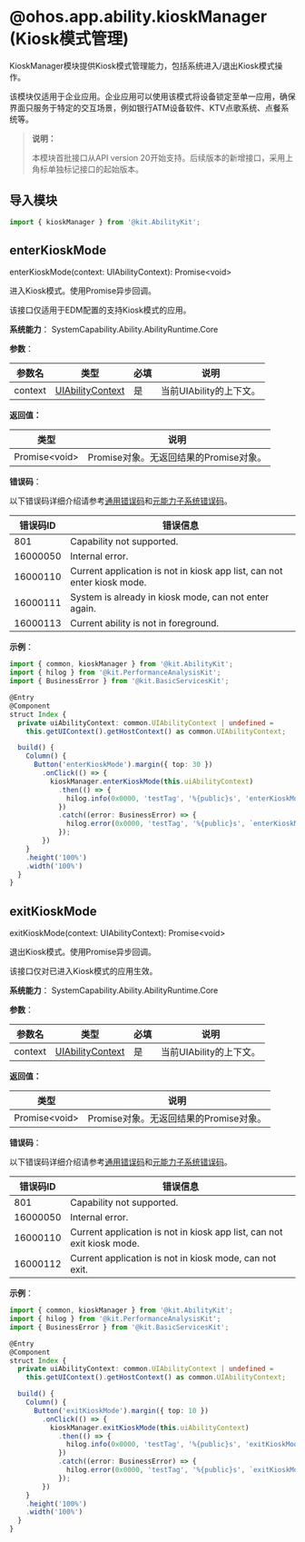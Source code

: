 # @ohos.app.ability.kioskManager (Kiosk模式管理)
<!--Kit: Ability Kit-->
<!--Subsystem: Ability-->
<!--Owner: @zhu-feimo-->
<!--SE: @ccllee1-->
<!--TSE: @lixueqing513-->

KioskManager模块提供Kiosk模式管理能力，包括系统进入/退出Kiosk模式操作。

该模块仅适用于企业应用。企业应用可以使用该模式将设备锁定至单一应用，确保界面只服务于特定的交互场景，例如银行ATM设备软件、KTV点歌系统、点餐系统等。

> **说明：**
>
> 本模块首批接口从API version 20开始支持。后续版本的新增接口，采用上角标单独标记接口的起始版本。

## 导入模块

```ts
import { kioskManager } from '@kit.AbilityKit';
```

## enterKioskMode

enterKioskMode(context: UIAbilityContext): Promise&lt;void&gt;

进入Kiosk模式。使用Promise异步回调。

该接口仅适用于EDM配置的支持Kiosk模式的应用。

**系统能力**： SystemCapability.Ability.AbilityRuntime.Core

**参数**：

| 参数名 | 类型 | 必填 | 说明 |
|--------|------|------|------|
| context | [UIAbilityContext](../apis-ability-kit/js-apis-inner-application-uiAbilityContext.md) | 是 | 当前UIAbility的上下文。 |

**返回值：**

| 类型 | 说明 |
|------|------|
| Promise&lt;void&gt; | Promise对象。无返回结果的Promise对象。 |

**错误码**：

以下错误码详细介绍请参考[通用错误码](../errorcode-universal.md)和[元能力子系统错误码](errorcode-ability.md)。

| 错误码ID | 错误信息 |
|---------|---------|
| 801 | Capability not supported. |
| 16000050 | Internal error. |
| 16000110 | Current application is not in kiosk app list, can not enter kiosk mode. |
| 16000111 | System is already in kiosk mode, can not enter again. |
| 16000113 | Current ability is not in foreground. |

**示例**：

```ts
import { common, kioskManager } from '@kit.AbilityKit';
import { hilog } from '@kit.PerformanceAnalysisKit';
import { BusinessError } from '@kit.BasicServicesKit';

@Entry
@Component
struct Index {
  private uiAbilityContext: common.UIAbilityContext | undefined =
    this.getUIContext().getHostContext() as common.UIAbilityContext;

  build() {
    Column() {
      Button('enterKioskMode').margin({ top: 30 })
        .onClick(() => {
          kioskManager.enterKioskMode(this.uiAbilityContext)
            .then(() => {
              hilog.info(0x0000, 'testTag', '%{public}s', 'enterKioskMode success');
            })
            .catch((error: BusinessError) => {
              hilog.error(0x0000, 'testTag', '%{public}s', `enterKioskMode failed:${JSON.stringify(error)}`);
            });
        })
    }
    .height('100%')
    .width('100%')
  }
}
```

## exitKioskMode

exitKioskMode(context: UIAbilityContext): Promise&lt;void&gt;

退出Kiosk模式。使用Promise异步回调。

该接口仅对已进入Kiosk模式的应用生效。

**系统能力**： SystemCapability.Ability.AbilityRuntime.Core

**参数**：

| 参数名 | 类型 | 必填 | 说明 |
|--------|------|------|------|
| context | [UIAbilityContext](../apis-ability-kit/js-apis-inner-application-uiAbilityContext.md) | 是 | 当前UIAbility的上下文。 |

**返回值：**

| 类型 | 说明 |
|------|------|
| Promise&lt;void&gt; | Promise对象。无返回结果的Promise对象。 |

**错误码**：

以下错误码详细介绍请参考[通用错误码](../errorcode-universal.md)和[元能力子系统错误码](errorcode-ability.md)。

| 错误码ID | 错误信息 |
|---------|---------|
| 801 | Capability not supported. |
| 16000050 | Internal error. |
| 16000110 | Current application is not in kiosk app list, can not exit kiosk mode. |
| 16000112 | Current application is not in kiosk mode, can not exit. |

**示例**：

```ts
import { common, kioskManager } from '@kit.AbilityKit';
import { hilog } from '@kit.PerformanceAnalysisKit';
import { BusinessError } from '@kit.BasicServicesKit';

@Entry
@Component
struct Index {
  private uiAbilityContext: common.UIAbilityContext | undefined =
    this.getUIContext().getHostContext() as common.UIAbilityContext;

  build() {
    Column() {
      Button('exitKioskMode').margin({ top: 10 })
        .onClick(() => {
          kioskManager.exitKioskMode(this.uiAbilityContext)
            .then(() => {
              hilog.info(0x0000, 'testTag', '%{public}s', 'exitKioskMode success');
            })
            .catch((error: BusinessError) => {
              hilog.error(0x0000, 'testTag', '%{public}s', `exitKioskMode failed:${JSON.stringify(error)}`);
            });
        })
    }
    .height('100%')
    .width('100%')
  }
}
```

